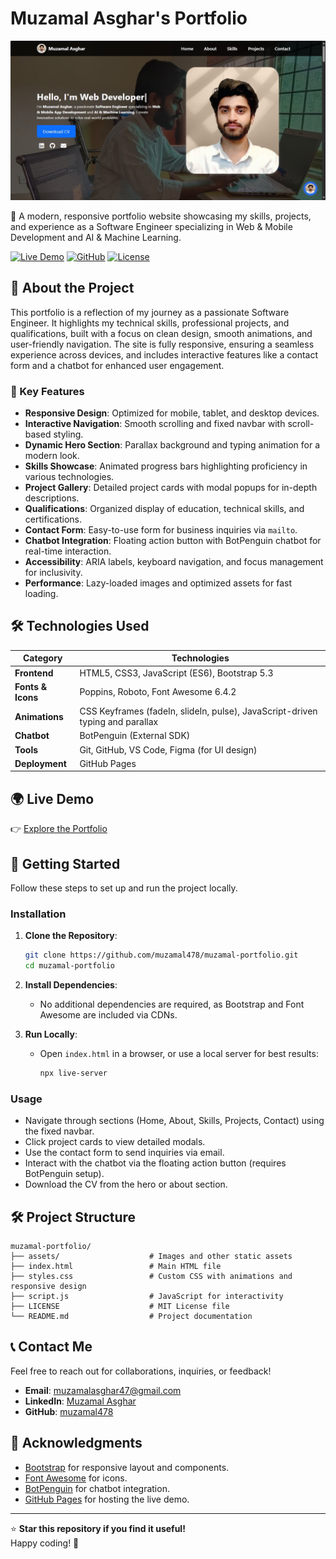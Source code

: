 # Muzamal Asghar's Portfolio

![Portfolio Banner](assets/screenshot.png)

🚀 A modern, responsive portfolio website showcasing my skills, projects, and experience as a Software Engineer specializing in Web & Mobile Development and AI & Machine Learning.

[![Live Demo](https://img.shields.io/badge/Live_Demo-0066ff?style=for-the-badge&logo=vercel&logoColor=white)](https://muzamal478.github.io/muzamal-portfolio/)
[![GitHub](https://img.shields.io/badge/GitHub-181717?style=for-the-badge&logo=github&logoColor=white)](https://github.com/muzamal478/muzamal-portfolio)
[![License](https://img.shields.io/badge/License-MIT-green?style=for-the-badge)](LICENSE)

## 📖 About the Project

This portfolio is a reflection of my journey as a passionate Software Engineer. It highlights my technical skills, professional projects, and qualifications, built with a focus on clean design, smooth animations, and user-friendly navigation. The site is fully responsive, ensuring a seamless experience across devices, and includes interactive features like a contact form and a chatbot for enhanced user engagement.

### 🎯 Key Features
- **Responsive Design**: Optimized for mobile, tablet, and desktop devices.
- **Interactive Navigation**: Smooth scrolling and fixed navbar with scroll-based styling.
- **Dynamic Hero Section**: Parallax background and typing animation for a modern look.
- **Skills Showcase**: Animated progress bars highlighting proficiency in various technologies.
- **Project Gallery**: Detailed project cards with modal popups for in-depth descriptions.
- **Qualifications**: Organized display of education, technical skills, and certifications.
- **Contact Form**: Easy-to-use form for business inquiries via `mailto`.
- **Chatbot Integration**: Floating action button with BotPenguin chatbot for real-time interaction.
- **Accessibility**: ARIA labels, keyboard navigation, and focus management for inclusivity.
- **Performance**: Lazy-loaded images and optimized assets for fast loading.

## 🛠️ Technologies Used

| Category           | Technologies                                                                 |
|--------------------|------------------------------------------------------------------------------|
| **Frontend**       | HTML5, CSS3, JavaScript (ES6), Bootstrap 5.3                                 |
| **Fonts & Icons**  | Poppins, Roboto, Font Awesome 6.4.2                                          |
| **Animations**     | CSS Keyframes (fadeIn, slideIn, pulse), JavaScript-driven typing and parallax |
| **Chatbot**        | BotPenguin (External SDK)                                                    |
| **Tools**          | Git, GitHub, VS Code, Figma (for UI design)                                  |
| **Deployment**     | GitHub Pages                                                                |

## 🌍 Live Demo

👉 [Explore the Portfolio](https://muzamal478.github.io/muzamal-portfolio/)

## 🚀 Getting Started

Follow these steps to set up and run the project locally.

### Installation

1. **Clone the Repository**:
   ```bash
   git clone https://github.com/muzamal478/muzamal-portfolio.git
   cd muzamal-portfolio
   ```

2. **Install Dependencies**:
   - No additional dependencies are required, as Bootstrap and Font Awesome are included via CDNs.

3. **Run Locally**:
   - Open `index.html` in a browser, or use a local server for best results:
     ```bash
     npx live-server
     ```

### Usage
- Navigate through sections (Home, About, Skills, Projects, Contact) using the fixed navbar.
- Click project cards to view detailed modals.
- Use the contact form to send inquiries via email.
- Interact with the chatbot via the floating action button (requires BotPenguin setup).
- Download the CV from the hero or about section.

## 🛠️ Project Structure

```plaintext
muzamal-portfolio/
├── assets/                    # Images and other static assets
├── index.html                 # Main HTML file
├── styles.css                 # Custom CSS with animations and responsive design
├── script.js                  # JavaScript for interactivity
├── LICENSE                    # MIT License file
└── README.md                  # Project documentation
```

## 📞 Contact Me

Feel free to reach out for collaborations, inquiries, or feedback!

- **Email**: [muzamalasghar47@gmail.com](mailto:muzamalasghar47@gmail.com)
- **LinkedIn**: [Muzamal Asghar](https://linkedin.com/in/muzamalasgharofficial)
- **GitHub**: [muzamal478](https://github.com/muzamal478)

## 🙌 Acknowledgments

- [Bootstrap](https://getbootstrap.com/) for responsive layout and components.
- [Font Awesome](https://fontawesome.com/) for icons.
- [BotPenguin](https://botpenguin.com/) for chatbot integration.
- [GitHub Pages](https://pages.github.com/) for hosting the live demo.

---

⭐ **Star this repository if you find it useful!**  
Happy coding! 🚀
